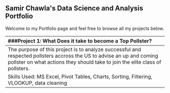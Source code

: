 ## Samir Chawla's Data Science and Analysis Portfolio

Welcome to my Portfolio page and feel free to browse all my projects below.

|###Project 1: What Does it take to become a Top Pollster? |
|:----------------------- |
| The purpose of this project is to analyze successful and respected pollsters accross the US to advise an up and coming pollster on what actions they should take to join the elite class of pollsters.  |
| Skills Used: MS Excel, Pivot Tables, Charts, Sorting, Filtering, VLOOKUP, data cleaning|
